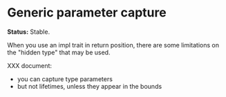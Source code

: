 # Generic parameter capture

**Status:** Stable.

When you use an impl trait in return position, there are some limitations on the "hidden type" that may be used. 

XXX document:

* you can capture type parameters
* but not lifetimes, unless they appear in the bounds
